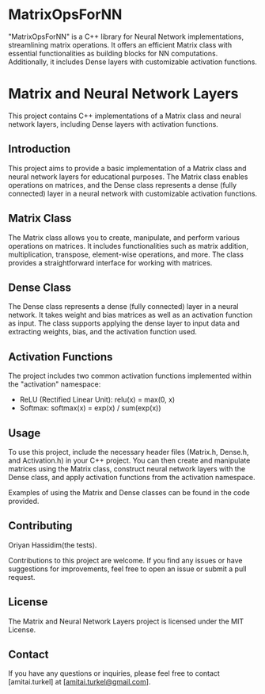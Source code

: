 # MatrixOpsForNN
"MatrixOpsForNN" is a C++ library for Neural Network implementations, streamlining matrix operations. It offers an efficient Matrix class with essential functionalities as building blocks for NN computations. Additionally, it includes Dense layers with customizable activation functions.
# Matrix and Neural Network Layers

This project contains C++ implementations of a Matrix class and neural network layers, including Dense layers with activation functions.

## Introduction

This project aims to provide a basic implementation of a Matrix class and neural network layers for educational purposes. The Matrix class enables operations on matrices, and the Dense class represents a dense (fully connected) layer in a neural network with customizable activation functions.

## Matrix Class

The Matrix class allows you to create, manipulate, and perform various operations on matrices. It includes functionalities such as matrix addition, multiplication, transpose, element-wise operations, and more. The class provides a straightforward interface for working with matrices.

## Dense Class

The Dense class represents a dense (fully connected) layer in a neural network. It takes weight and bias matrices as well as an activation function as input. The class supports applying the dense layer to input data and extracting weights, bias, and the activation function used.

## Activation Functions

The project includes two common activation functions implemented within the "activation" namespace:
- ReLU (Rectified Linear Unit): relu(x) = max(0, x)
- Softmax: softmax(x) = exp(x) / sum(exp(x))

## Usage

To use this project, include the necessary header files (Matrix.h, Dense.h, and Activation.h) in your C++ project. You can then create and manipulate matrices using the Matrix class, construct neural network layers with the Dense class, and apply activation functions from the activation namespace.

Examples of using the Matrix and Dense classes can be found in the code provided.

## Contributing

Oriyan Hassidim(the tests).

Contributions to this project are welcome. If you find any issues or have suggestions for improvements, feel free to open an issue or submit a pull request.

## License

The Matrix and Neural Network Layers project is licensed under the MIT License.

## Contact

If you have any questions or inquiries, please feel free to contact [amitai.turkel] at [amitai.turkel@gmail.com].
